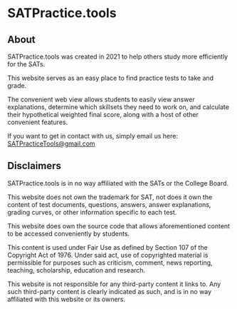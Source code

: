 # SATPractice.tools

## About

SATPractice.tools was created in 2021 to help others study more efficiently for the SATs.

This website serves as an easy place to find practice tests to take and grade.

The convenient web view allows students to easily view answer explanations, determine which skillsets they need to work on, and calculate their hypothetical weighted final score, along with a host of other convenient features.

If you want to get in contact with us, simply email us here: SATPracticeTools@gmail.com

## Disclaimers

SATPractice.tools is in no way affiliated with the SATs or the College Board.

This website does not own the trademark for SAT, not does it own the content of test documents, questions, answers, answer explanations, grading curves, or other information specific to each test.

This website does own the source code that allows aforementioned content to be accessed conveniently by students.

This content is used under Fair Use as defined by Section 107 of the Copyright Act of 1976. Under said act, use of copyrighted material is permissible for purposes such as criticism, comment, news reporting, teaching, scholarship, education and research.

This website is not responsible for any third-party content it links to. Any such third-party content is clearly indicated as such, and is in no way affiliated with this website or its owners.
